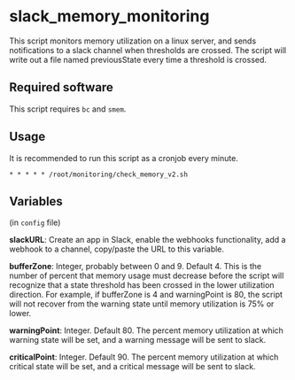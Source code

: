 # slack_memory_monitoring
This script monitors memory utilization on a linux server, and sends notifications to a slack channel when thresholds are crossed.  The script will write out a file named previousState every time a threshold is crossed.

## Required software
This script requires `bc` and `smem`.

## Usage
It is recommended to run this script as a cronjob every minute.

`* * * * * /root/monitoring/check_memory_v2.sh`

## Variables
(in `config` file)

**slackURL**: Create an app in Slack, enable the webhooks functionality, add a webhook to a channel, copy/paste the URL to this variable.

**bufferZone**: Integer, probably between 0 and 9.  Default 4.  This is the number of percent that memory usage must decrease before the script will recognize that a state threshold has been crossed in the lower utilization direction.  For example, if bufferZone is 4 and warningPoint is 80, the script will not recover from the warning state until memory utilization is 75% or lower.

**warningPoint**: Integer.  Default 80.  The percent memory utilization at which warning state will be set, and a warning message will be sent to slack.

**criticalPoint**: Integer. Default 90.  The percent memory utilization at which critical state will be set, and a critical message will be sent to slack.
